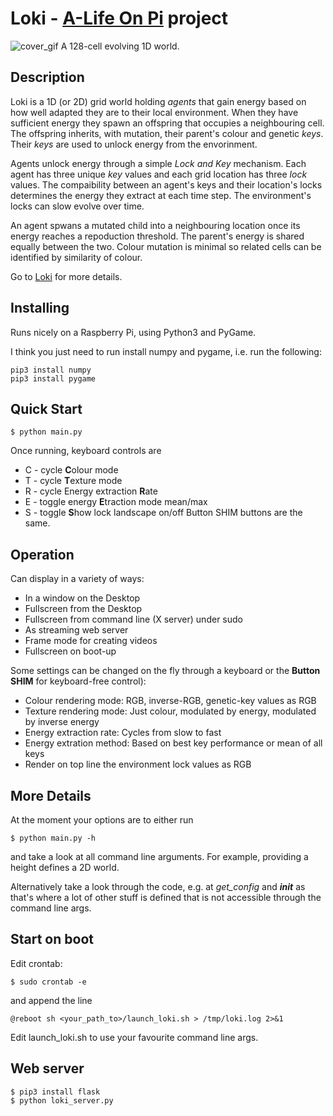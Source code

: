 # Loki - [A-Life On Pi](http://www.alifeonpi.com) project

![cover_gif](https://github.com/dylski/loki/blob/master/rgb_energydown.gif)
A 128-cell evolving 1D world.

## Description
Loki is a 1D (or 2D) grid world holding *agents* that gain
energy based on how well adapted they are to their local
environment. When they have sufficient energy they spawn
an offspring that occupies a neighbouring cell. The
offspring inherits, with mutation, their parent's colour
and genetic *keys*. Their *keys* are used
to unlock energy from the envorinment.

Agents unlock energy through a simple *Lock and Key* mechanism. Each agent has
three unique *key* values and each grid
location has three *lock* values.
The compaibility between an agent's keys and their location's locks determines
the energy they extract at each time step.
The environment's locks can slow evolve over time.

An agent spwans a mutated child into a neighbouring location once its energy
reaches a repoduction threshold. The parent's energy is shared equally between
the two. Colour mutation is minimal so related cells can be identified by similarity of colour.

Go to [Loki](http://www.alifeonpi.com/loki.html) for more details.

## Installing
Runs nicely on a Raspberry Pi, using Python3 and PyGame.

I think you just need to run install numpy and pygame, i.e. run the following:

    pip3 install numpy
    pip3 install pygame

## Quick Start
    $ python main.py

Once running, keyboard controls are
* C - cycle **C**olour mode
* T - cycle **T**exture mode
* R - cycle Energy extraction **R**ate
* E - toggle energy **E**traction mode mean/max
* S - toggle **S**how lock landscape on/off
Button SHIM buttons are the same.

## Operation
Can display in a variety of ways:
* In a window on the Desktop
* Fullscreen from the Desktop
* Fullscreen from command line (X server) under sudo
* As streaming web server
* Frame mode for creating videos
* Fullscreen on boot-up

Some settings can be changed on the fly through a keyboard or the **Button SHIM** for keyboard-free control):
* Colour rendering mode: RGB, inverse-RGB, genetic-key values as RGB
* Texture rendering mode: Just colour, modulated by energy, modulated by inverse
  energy
* Energy extraction rate: Cycles from slow to fast
* Energy extration method: Based on best key performance or mean of all keys
* Render on top line the environment lock values as RGB

## More Details
At the moment your options are to either run

    $ python main.py -h

and take a look at all command line arguments. For example, providing a height defines a 2D world.

Alternatively take a look through the code, e.g. at *get_config* and *__init__* as that's where a lot of other stuff is defined that is not accessible through the command line args.

## Start on boot
Edit crontab:

    $ sudo crontab -e

and append the line

    @reboot sh <your_path_to>/launch_loki.sh > /tmp/loki.log 2>&1

Edit launch_loki.sh to use your favourite command line args.

## Web server
    $ pip3 install flask
    $ python loki_server.py

